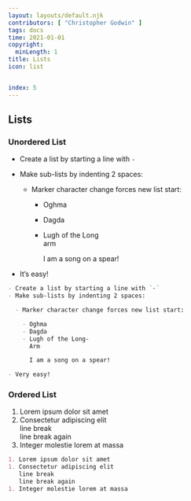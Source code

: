 ```yaml
---
layout: layouts/default.njk
contributors: [ "Christopher Godwin" ]
tags: docs
time: 2021-01-01
copyright:
  minLength: 1
title: Lists
icon: list


index: 5
---
```


## Lists

### Unordered List

- Create a list by starting a line with `-`
- Make sub-lists by indenting 2 spaces:

  - Marker character change forces new list start:

    - Oghma
    - Dagda
    - Lugh of the Long  
      arm

      I am a song on a spear!

- It’s easy!

```md
- Create a list by starting a line with `-`
- Make sub-lists by indenting 2 spaces:

  - Marker character change forces new list start:

    - Oghma
    - Dagda
    - Lugh of the Long-  
      Arm

      I am a song on a spear!

- Very easy!
```

### Ordered List

1. Lorem ipsum dolor sit amet
1. Consectetur adipiscing elit  
   line break  
   line break again
1. Integer molestie lorem at massa

```md
1. Lorem ipsum dolor sit amet
1. Consectetur adipiscing elit  
   line break  
   line break again
1. Integer molestie lorem at massa
```